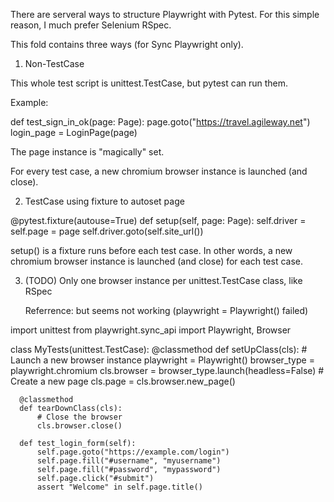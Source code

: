 There are serveral ways to structure Playwright with Pytest. For this simple reason, I much prefer Selenium RSpec. 

This fold contains three ways (for Sync Playwright only).


1. Non-TestCase

This whole test script is unittest.TestCase, but pytest can run them.

Example: 

def test_sign_in_ok(page: Page):
    page.goto("https://travel.agileway.net")
    login_page = LoginPage(page)
    
The page instance is "magically" set. 

For every test case, a new chromium browser instance is launched (and close).

2. TestCase using fixture to autoset page 

  @pytest.fixture(autouse=True)
  def setup(self, page: Page):
    self.driver = self.page =  page
    self.driver.goto(self.site_url())

setup() is a fixture runs before each test case. In other words, a new chromium browser instance is launched (and close) for each test case.

3. (TODO) Only one browser instance per unittest.TestCase class, like RSpec

   Referrence: but seems not working (playwright = Playwright() failed)
   
  import unittest
  from playwright.sync_api import Playwright, Browser
 
  class MyTests(unittest.TestCase):
      @classmethod
      def setUpClass(cls):
          # Launch a new browser instance
          playwright = Playwright()
          browser_type = playwright.chromium
          cls.browser = browser_type.launch(headless=False)
          # Create a new page
          cls.page = cls.browser.new_page()
 
      @classmethod
      def tearDownClass(cls):
          # Close the browser
          cls.browser.close()
 
      def test_login_form(self):
          self.page.goto("https://example.com/login")
          self.page.fill("#username", "myusername")
          self.page.fill("#password", "mypassword")
          self.page.click("#submit")
          assert "Welcome" in self.page.title()  